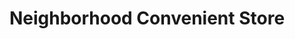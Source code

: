 ---
title: "Neighborhood Convenient Store"
url: /la-porte/neighborhood-convenient-store/
shop: convenience
---